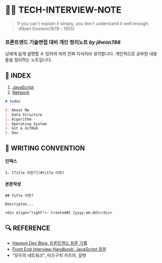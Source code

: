 # 👨‍🏫 TECH-INTERVIEW-NOTE

> If you can\`t explain it simply, you don\`t understand it well enough.  
> -Albert Einstein(1879 - 1955)

### 프론트엔드 기술면접 대비 개인 정리노트 _by jiheon788_

남에게 쉽게 설명할 수 있어야 저의 진짜 지식이라 생각합니다. 개인적으로 공부한 내용들을 정리하는 노트입니다.

## 📑 INDEX

1. [JavaScript](./1.JAVASCRIPT.md)
2. [Network](./2.NETWORK.md)

```markdown
# todos

0. About Me
1. Data Structure
2. Algorithm
3. Operating System
4. Git & GitHub
5. Dev
```

## 📝 WRITING CONVENTION

#### 인덱스

```
1. [Title 이란?](#title-이란)
```

#### 본문작성

```
## Title 이란?

Descripton...

<div align="right">- CreatedAt {yyyy.mm.dd}</div>
```

## 🔍 REFERENCE

- [Hayeon Dev Blog: 프론트엔드 취준 기록](https://hayeondev.gatsbyjs.io/220610-2022-recruit/)
- [Front End Interview Handbook: JavaScript 질문](https://www.frontendinterviewhandbook.com/kr/javascript-questions)
- "모두의 네트워크", 미즈구치 카츠야, 길벗

